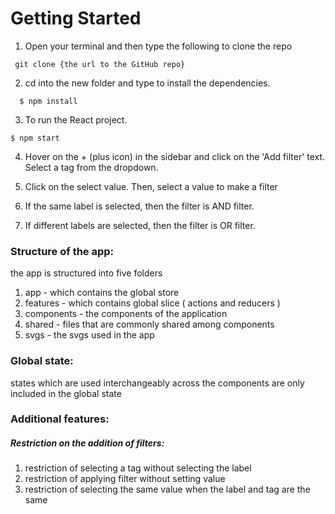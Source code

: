 # Getting Started


1. Open your terminal and then type the following to clone the repo
  ```
   git clone {the url to the GitHub repo}
   ```

2. cd into the new folder and type to install the dependencies.
 ```
   $ npm install
   ```

3. To run the React project. 
  ```
  $ npm start
  ```

4. Hover on the + (plus icon) in the sidebar and click on the 'Add filter' text.
Select a tag from the dropdown.

5. Click on the select value. Then, select a value to make a filter
 
6. If the same label is selected, then the filter is AND filter.
 
7. If different labels are selected, then the filter is OR filter.

### Structure of the app: 

the app is structured into five folders 
1. app - which contains the global store
2. features - which contains global slice ( actions and reducers )
3. components - the components of the application
4. shared - files that are commonly shared among components
5. svgs - the svgs used in the app

### Global state: 
states which are used interchangeably across the components are only included in the global state

### Additional features:

##### Restriction on the addition of filters:
1. restriction of selecting a tag without selecting the label
2. restriction of applying filter without setting value
3. restriction of selecting the same value when the label and tag are the same

